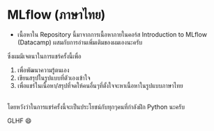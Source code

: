 # MLflow (ภาษาไทย)

- เนื้อหาใน Repository นี้มาจากการเนื้อหาภายในคอร์ส Introduction to MLflow (Datacamp) ผสมกับการอ่านเพิ่มเติมของผมเองนะครับ
  
ซึ่งผมมีเจตนาในการแชร์ครั้งนี้เพื่อ <br>
 1. เพื่อพัฒนาความรู้ตนเอง <br>
 2. เขียนสรุปในรูปแบบที่ตัวเองเข้าใจ <br>
 3. เพื่อแชร์ในเนื้อหา/สรุปที่จดให้คนอื่นๆที่ตั้งใจจะหาเนื้อหาในรูปแบบภาษาไทย <br>
<br>
โดยหวังว่าในการแชร์ครั้งนี้จะเป็นประโยชน์กับทุกๆคนที่กำลังฝึก Python นะครับ 

GLHF :smile:
